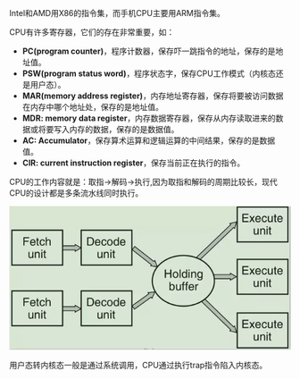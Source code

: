 Intel和AMD用X86的指令集，而手机CPU主要用ARM指令集。

CPU有许多寄存器，它们的存在非常重要，如：

- **PC(program counter)**，程序计数器，保存吓一跳指令的地址，保存的是地址值。
- **PSW(program status word)**，程序状态字，保存CPU工作模式（内核态还是用户态）。
- **MAR(memory address register)**，内存地址寄存器，保存将要被访问数据在内存中哪个地址处，保存的是地址值。
- **MDR: memory data register**，内存数据寄存器，保存从内存读取进来的数据或将要写入内存的数据，保存的是数据值。
- **AC: Accumulator**，保存算术运算和逻辑运算的中间结果，保存的是数据值。
- **CIR: current instruction register**，保存当前正在执行的指令。

CPU的工作内容就是：取指->解码->执行,因为取指和解码的周期比较长，现代CPU的设计都是多条流水线同时执行。

![](images/cpu/1.png)

用户态转内核态一般是通过系统调用，CPU通过执行trap指令陷入内核态。